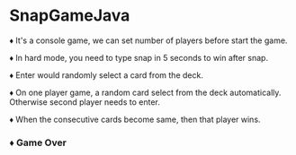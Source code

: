 # SnapGameJava

 ♦   It's a console game, we can set number of players before start the game.
 
 ♦  In hard mode, you need to type snap in 5 seconds to win after snap.

 ♦   Enter would randomly select a card from the deck.

 ♦   On one player game, a random card select from the deck automatically. Otherwise second player needs to enter.

 ♦   When the consecutive cards become same, then that player wins.

   <h3>♦ Game Over</h3>
